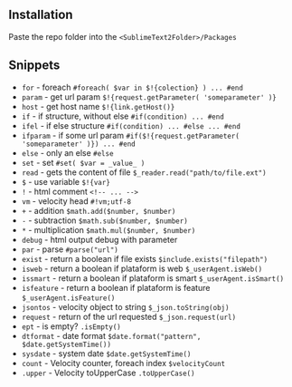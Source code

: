 ## Installation

Paste the repo folder into the `<SublimeText2Folder>/Packages`

## Snippets

*	``for`` - foreach ``#foreach( $var in $!{colection} ) ... #end``
*	``param`` - get url param ``$!{request.getParameter( 'someparameter' )}``
*	``host`` - get host name ``$!{link.getHost()}``
*	``if`` - if structure, without else ``#if(condition) ... #end``
*	``ifel`` - if else structure ``#if(condition) ... #else ... #end``
*	``ifparam`` - if some url param ``#if($!{request.getParameter( 'someparameter' )}) ... #end``
*	``else`` - only an else ``#else``
*	``set`` - set ``#set( $var = _value_ )``
*	``read`` - gets the content of file ``$_reader.read("path/to/file.ext")``
*	``$`` - use variable ``$!{var}``
*	``!`` - html comment ``<!-- ... -->``
*	``vm`` - velocity head ``#!vm;utf-8``
*	``+`` - addition ``$math.add($number, $number)``
*	``-`` - subtraction ``$math.sub($number, $number)``
*	``*`` - multiplication ``$math.mul($number, $number)``
*	``debug`` - html output debug with parameter
*	``par`` - parse ``#parse("url")``
*	``exist`` - return a boolean if file exists ``$include.exists("filepath")``
*	``isweb`` - return a boolean if plataform is web ``$_userAgent.isWeb()``
*	``issmart`` - return a boolean if plataform is smart ``$_userAgent.isSmart()``
*	``isfeature`` - return a boolean if plataform is feature ``$_userAgent.isFeature()``
*	``jsontos`` - velocity object to string ``$_json.toString(obj)``
*	``request`` - return of the url requested ``$_json.request(url)``
*	``ept`` - is empty? ``.isEmpty()``
*	``dtformat`` - date format ``$date.format("pattern", $date.getSystemTime())``
*	``sysdate`` - system date ``$date.getSystemTime()``
*	``count`` - Velocity counter, foreach index ``$velocityCount``
*	``.upper`` - Velocity toUpperCase ``.toUpperCase()``